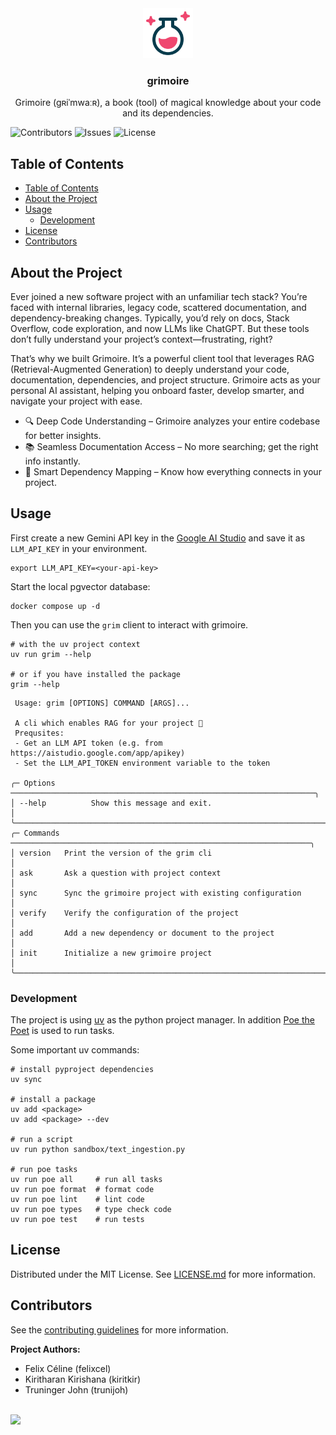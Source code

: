 <div align="center">
<a href="https://github.com/BDP25/grimoire">
<img src="images/logo.svg" alt="Logo" width="80" height="80">
</a>
<h3 align="center">grimoire</h3>
<p align="center">
Grimoire (gʀiˈmwaːʀ), a book (tool) of magical knowledge about your code and its dependencies.
<br/>
</p>
</div>

![Contributors](https://img.shields.io/github/contributors/BDP25/grimoire?color=dark-green)
![Issues](https://img.shields.io/github/issues/BDP25/grimoire)
![License](https://img.shields.io/github/license/BDP25/grimoire)

## Table of Contents

- [Table of Contents](#table-of-contents)
- [About the Project](#about-the-project)
- [Usage](#usage)
  - [Development](#development)
- [License](#license)
- [Contributors](#contributors)

## About the Project

Ever joined a new software project with an unfamiliar tech stack? You’re faced with internal libraries, legacy code, scattered documentation, and dependency-breaking
changes. Typically, you’d rely on docs, Stack Overflow, code exploration, and now LLMs like ChatGPT. But these tools don’t fully understand your project’s
context—frustrating, right?

That’s why we built Grimoire. It’s a powerful client tool that leverages RAG (Retrieval-Augmented Generation) to deeply understand your code, documentation,
dependencies, and project structure. Grimoire acts as your personal AI assistant, helping you onboard faster, develop smarter, and navigate your project with ease.

- 🔍 Deep Code Understanding – Grimoire analyzes your entire codebase for better insights.
- 📚 Seamless Documentation Access – No more searching; get the right info instantly.
- 🧩 Smart Dependency Mapping – Know how everything connects in your project.

## Usage

First create a new Gemini API key in the [Google AI Studio](https://aistudio.google.com/app/apikey) and save it as `LLM_API_KEY` in your environment.

```shell
export LLM_API_KEY=<your-api-key>
```

Start the local pgvector database:

```shell
docker compose up -d
```

Then you can use the `grim` client to interact with grimoire.

```shell
# with the uv project context
uv run grim --help

# or if you have installed the package
grim --help
```

```text
 Usage: grim [OPTIONS] COMMAND [ARGS]...

 A cli which enables RAG for your project 🔮
 Prequsites:
 - Get an LLM API token (e.g. from https://aistudio.google.com/app/apikey)
 - Set the LLM_API_TOKEN environment variable to the token

╭─ Options ────────────────────────────────────────────────────────────────────╮
│ --help          Show this message and exit.                                  │
╰──────────────────────────────────────────────────────────────────────────────╯
╭─ Commands ───────────────────────────────────────────────────────────────────╮
│ version   Print the version of the grim cli                                  │
│ ask       Ask a question with project context                                │
│ sync      Sync the grimoire project with existing configuration              │
│ verify    Verify the configuration of the project                            │
│ add       Add a new dependency or document to the project                    │
│ init      Initialize a new grimoire project                                  │
╰──────────────────────────────────────────────────────────────────────────────╯
```

### Development

The project is using [uv](https://docs.astral.sh/uv/) as the python project manager. In addition [Poe the Poet](https://poethepoet.natn.io/index.html) is used to run
tasks.

Some important uv commands:

```shell
# install pyproject dependencies
uv sync

# install a package
uv add <package>
uv add <package> --dev

# run a script
uv run python sandbox/text_ingestion.py

# run poe tasks
uv run poe all     # run all tasks
uv run poe format  # format code
uv run poe lint    # lint code
uv run poe types   # type check code
uv run poe test    # run tests
```

## License

Distributed under the MIT License. See [LICENSE.md](LICENSE.md) for more information.

## Contributors

See the [contributing guidelines](CONTRIBUTING.md) for more information.


**Project Authors:**

- Felix Céline (felixcel)
- Kiritharan Kirishana (kiritkir)
- Truninger John (trunijoh)

</br>
<a href="https://github.com/BDP25/grimoire/graphs/contributors">
  <img src="https://contrib.rocks/image?repo=BDP25/grimoire" />
</a>
